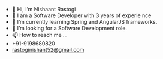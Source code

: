 - 👋 Hi, I’m Nishaant Rastogi        
- 👀 I am a Software Developer with 3 years of experie  nce  
- 🌱 I’m currently learning Spring and AngularJS frameworks. 
- 💞️ I’m looking for a Software Development role.
- 📫 How to reach me ...
- +91-9198680820
- rastoginishant52@gmail.com

<!---
Anish-83/Anish-83 is a ✨ special ✨ repository because its `README.md` (this file) appears on your GitHub profile.
You can click the Preview link to take a look at your changes.
--->

